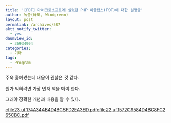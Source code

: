```yaml
---
title: '[PDF] 마이크로소프트에 실렸던 PHP 이클립스(PDT)에 대한 설명글'
author: 녹풍(綠風, Windgreen)
layout: post
permalink: /archives/587
aktt_notify_twitter:
  - yes
daumview_id:
  - 36934904
categories:
  - 기타
tags:
  - Program
---
```

주욱 훑어봤는데 내용이 괜찮은 것 같다.

  
뭔가 익히려면 가장 먼저 책을 봐야 한다.

  
그래야 정확한 개념과 내용을 알 수 있다.

  
<a href="http://dl.dropboxusercontent.com/u/15546257/blog/mytory/old-images/1/cfile23.uf.174A344B4D4BC8FD2EA3ED.pdf" class="aligncenter" />cfile23.uf.174A344B4D4BC8FD2EA3ED.pdf</a><a href="http://dl.dropboxusercontent.com/u/15546257/blog/mytory/old-images/1/cfile22.uf.1572C9584D4BC8FC265CBC.pdf" class="aligncenter" />cfile22.uf.1572C9584D4BC8FC265CBC.pdf</a>